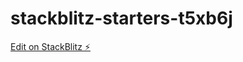 # stackblitz-starters-t5xb6j

[Edit on StackBlitz ⚡️](https://stackblitz.com/edit/stackblitz-starters-t5xb6j)